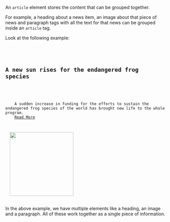 An `article` element stores
the content that can be grouped
together.

For example, a heading about
a news item, an image about that
piece of news and paragraph tags with
all the text for that news can be
grouped inside an `article` tag.

Look at the following example:

<codeblock language="html" type="lesson">
<code>
<article>
  <h2>A new sun rises for the endangered frog species</h2>
  <p>
    A sudden increase in funding for the efforts to sustain the endangered frog species of the world has brought new life to the whole program.
    <a href="#">Read More</a>
  </p>
  <img src="https://cff2.earth.com/uploads/2019/06/10163715/Poison-dart-frogs-are-able-to-develop-a-mental-map.jpg" width="200px">
</article>
</code>
</codeblock>

In the above example, we have
multiple elements like a heading,
an image and a paragraph. All of these
work together as a single piece of
information.
